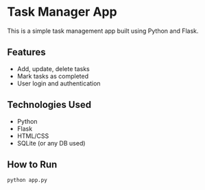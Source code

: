 # Task Manager App

This is a simple task management app built using Python and Flask.

## Features
- Add, update, delete tasks
- Mark tasks as completed
- User login and authentication

## Technologies Used
- Python
- Flask
- HTML/CSS
- SQLite (or any DB used)

## How to Run
```bash
python app.py
